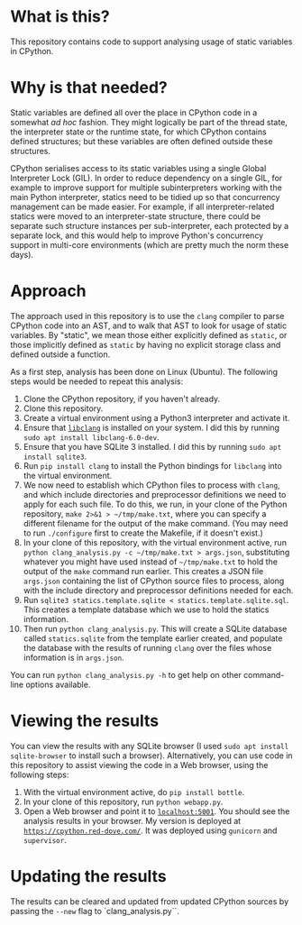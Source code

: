 # What is this?

This repository contains code to support analysing usage of static variables in CPython.

# Why is that needed?

Static variables are defined all over the place in CPython code in a somewhat _ad hoc_ fashion. They might logically be part of the thread state, the interpreter state or the runtime state, for which CPython contains defined structures; but these variables are often defined outside these structures.

CPython serialises access to its static variables using a single Global Interpreter Lock (GIL). In order to reduce dependency on a single GIL, for example to improve support for multiple subinterpreters working with the main Python interpreter, statics need to be tidied up so that concurrency management can be made easier. For example, if all interpreter-related statics were moved to an interpreter-state structure, there could be separate such structure instances per sub-interpreter, each protected by a separate lock, and this would help to improve Python's concurrency support in multi-core environments (which are pretty much the norm these days).

# Approach

The approach used in this repository is to use the ``clang`` compiler to parse CPython code into an AST, and to walk that AST to look for usage of static variables. By "static", we mean those either explicitly defined as ``static``, or those implicitly defined as ``static`` by having no explicit storage class and defined outside a function.

As a first step, analysis has been done on Linux (Ubuntu). The following steps would be needed to repeat this analysis:

1. Clone the CPython repository, if you haven't already.
2. Clone this repository.
3. Create a virtual environment using a Python3 interpreter and activate it.
4. Ensure that [``libclang``](https://clang.llvm.org/doxygen/group__CINDEX.html) is installed on your system. I did this by running ``sudo apt install libclang-6.0-dev``.
5. Ensure that you have SQLite 3 installed. I did this by running ``sudo apt install sqlite3``.
6. Run ``pip install clang`` to install the Python bindings for ``libclang`` into the virtual environment.
7. We now need to establish which CPython files to process with ``clang``, and which include directories and preprocessor definitions we need to apply for each such file. To do this, we run, in your clone of the Python repository, ``make 2>&1 > ~/tmp/make.txt``, where you can specify a different filename for the output of the make command. (You may need to run ``./configure`` first to create the Makefile, if it doesn't exist.)
8. In your clone of this repository, with the virtual environment active, run ``python clang_analysis.py -c ~/tmp/make.txt > args.json``, substituting whatever you might have used instead of ``~/tmp/make.txt`` to hold the output of the ``make`` command run earlier. This creates a JSON file ``args.json`` containing the list of CPython source files to process, along with the include directory and preprocessor definitions needed for each.
9. Run ``sqlite3 statics.template.sqlite < statics.template.sqlite.sql``. This creates a template database which we use to hold the statics information.
10. Then run ``python clang_analysis.py``. This will create a SQLite database called ``statics.sqlite`` from the template earlier created, and populate the database with the results of running ``clang`` over the files whose information is in ``args.json``.

You can run ``python clang_analysis.py -h`` to get help on other command-line options available.

# Viewing the results

You can view the results with any SQLite browser (I used ``sudo apt install sqlite-browser`` to install such a browser). Alternatively, you can use code in this repository to assist viewing the code in a Web browser, using the following steps:

1. With the virtual environment active, do ``pip install bottle``.
2. In your clone of this repository, run ``python webapp.py``.
3. Open a Web browser and point it to [``localhost:5001``](http://localhost:5001/). You should see the analysis results in your browser. My version is deployed at [``https://cpython.red-dove.com/``](https://cpython.red-dove.com/). It was deployed using ``gunicorn`` and ``supervisor``.

# Updating the results

The results can be cleared and updated from updated CPython sources by passing the ``--new`` flag to `clang_analysis.py``.
